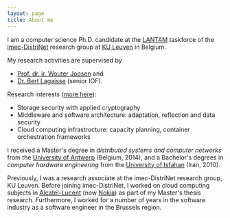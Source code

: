```yaml
---
layout: page
title: About me
---
```


I am a computer science Ph.D. candidate at the [LANTAM][lantam] taskforce of the [imec-DistriNet][distrinet] research group at [KU Leuven][kul] in Belgium. 


My research activities are supervised by 
- [Prof. dr. ir. Wouter Joosen][wj] and 
- [Dr. Bert Lagaisse][bl] (senior IOF). 


Research interests ([more here][research]):
- Storage security with applied cryptography 
- Middleware and software architecture: adaptation, reflection and data security
- Cloud computing infrastructure: capacity planning, container orchestration frameworks


I received a Master's degree in _distributed systems and computer networks_ from the [University of Antwerp][ua] (Belgium, 2014), and a Bachelor's degrees in _computer hardware engineering_ from the [University of Isfahan][ui] (Iran, 2010). 

Previously, I was a research associate at the imec-DistriNet research group, KU Leuven. Before joining imec-DistriNet, I worked on cloud computing subjects in [Alcatel-Lucent][alcatel] (now [Nokia][nokia]) as part of my Master's thesis research. Furthermore, I worked for a number of years in the software industry as a software engineer in the Brussels region.


[lantam]: https://distrinet.cs.kuleuven.be/research/
[distrinet]: https://distrinet.cs.kuleuven.be
[kul]: https://kuleuven.be
[wj]: https://distrinet.cs.kuleuven.be/people/WouterJoosen
[bl]: https://distrinet.cs.kuleuven.be/people/BertLagaisse
[nokia]: https://www.nokia.com/nl_int/
[alcatel]: https://en.wikipedia.org/wiki/Alcatel-Lucent
[ua]: https://www.uantwerpen.be/en/
[ui]: https://ui.ac.ir/EN
[research]:research